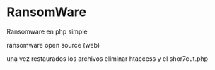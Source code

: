 # RansomWare
Ransomware en php simple

ransomware open source (web)

una vez restaurados los archivos eliminar htaccess y el shor7cut.php
